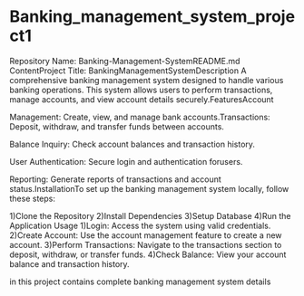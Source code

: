 # Banking_management_system_project1

Repository Name:
Banking-Management-SystemREADME.md ContentProject Title:
BankingManagementSystemDescription
A comprehensive banking management system designed to handle various banking operations.
This system allows users to perform transactions, manage accounts, and view account details securely.FeaturesAccount 

Management: Create, view, and manage bank accounts.Transactions: Deposit, withdraw, and transfer funds between accounts.

Balance Inquiry: Check account balances and transaction history.

User Authentication: Secure login and authentication forusers.

Reporting: Generate reports of transactions and account status.InstallationTo set up the banking management system locally, follow these steps:

1)Clone the Repository
2)Install Dependencies 
3)Setup Database 
4)Run the Application 
Usage
1)Login: Access the system using valid credentials.
2)Create Account: Use the account management feature to create a new account.
3)Perform Transactions: Navigate to the transactions section to deposit, withdraw, or transfer funds.
4)Check Balance: View your account balance and transaction history.

in this project contains complete banking management system details 

